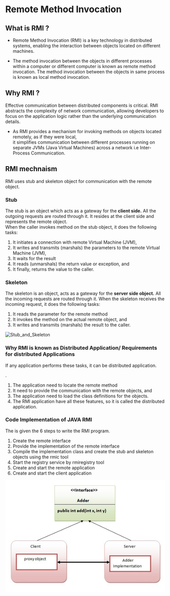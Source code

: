 # Remote Method Invocation 

## What is RMI ?

- Remote Method Invocation (RMI) is a key technology in distributed systems, enabling the interaction between objects located on different machines.  

- The method invocation between the objects in different processes within a computer or 
different computer is known as remote method invocation.
 The method invocation between the objects in same process is known as local method 
invocation.


## Why RMI ?

Effective communication between distributed components is critical. RMI abstracts the complexity of network communication, allowing developers to focus on the application logic rather than the underlying communication details.

- As RMI provides a mechanism for invoking methods on objects located remotely, as if they were local,   
it simplifies communication between different processes running on separate JVMs (Java Virtual Machines) across a network i.e Inter-Process Communication.  

## RMI mechnaism 

RMI uses stub and skeleton object for communication with the remote object.

### Stub
The stub is an object which acts as a gateway for the **client side.** All the outgoing requests are routed through it. 
 It resides at the client side and represents the remote object.  
 When the caller invokes method on the stub object, it does the following tasks:

1. It initiates a connection with remote Virtual Machine (JVM),
2. It writes and transmits (marshals) the parameters to the remote Virtual Machine (JVM),
3. It waits for the result
4. It reads (unmarshals) the return value or exception, and
5. It finally, returns the value to the caller.

### Skeleton
The skeleton is an object, acts as a gateway for the **server side object.** All the incoming requests are routed through it. When the skeleton receives the incoming request, it does the following tasks:

1. It reads the parameter for the remote method
2. It invokes the method on the actual remote object, and
3. It writes and transmits (marshals) the result to the caller.

![Stub_and_Skeleton](https://static.javatpoint.com/images/rmi/stubandskeleton.jpg)

### Why RMI is known as Distributed Application/ Requirements for distributed Applications
If any application performs these tasks, it can be distributed application.

.
1. The application need to locate the remote method
2. It need to provide the communication with the remote objects, and
3. The application need to load the class definitions for the objects.
4. The RMI application have all these features, so it is called the distributed application.

### Code Implementation of JAVA RMI

The is given the 6 steps to write the RMI program.

1. Create the remote interface
2. Provide the implementation of the remote interface
3. Compile the implementation class and create the stub and skeleton objects using the rmic tool
4. Start the registry service by rmiregistry tool
5. Create and start the remote application
6. Create and start the client application

![RMI_Working](rmi_working.jpg)

